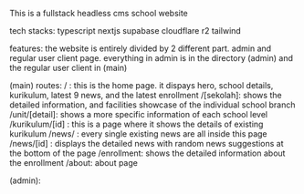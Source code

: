 This is a fullstack headless cms school website

tech stacks:
typescript
nextjs
supabase
cloudflare r2
tailwind

features:
the website is entirely divided by 2 different part. admin and regular user client page.
everything in admin is in the directory (admin) and the regular user client in (main)

(main) routes:
/ : this is the home page. it dispays hero, school details, kurikulum, latest 9 news, and the latest enrollment 
/[sekolah]: shows the detailed information, and facilities showcase of the individual school branch
/unit/[detail]: shows a more specific information of each school level
/kurikulum/[id] : this is a page where it shows the details of existing kurikulum
/news/ : every single existing news are all inside this page
/news/[id] : displays the detailed news with random news suggestions at the bottom of the page
/enrollment: shows the detailed information about the enrollment
/about: about page

(admin):



